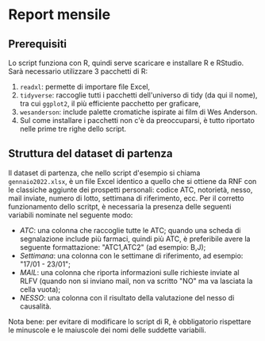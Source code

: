 # Report mensile
## Prerequisiti
Lo script funziona con R, quindi serve scaricare e installare R e RStudio.
Sarà necessario utilizzare 3 pacchetti di R:  
1. `readxl`: permette di importare file Excel,  
2. `tidyverse`: raccoglie tutti i pacchetti dell'universo di tidy (da qui il nome), tra cui `ggplot2`, il più efficiente pacchetto per graficare,
3. `wesanderson`: include palette cromatiche ispirate ai film di Wes Anderson.  
4. Sul come installare i pacchetti non c'è da preoccuparsi, è tutto riportato nelle prime tre righe dello script.
## Struttura del dataset di partenza
Il dataset di partenza, che nello script d'esempio si chiama `gennaio2022.xlsx`, è un file Excel identico a quello che si ottiene da RNF con le classiche aggiunte dei prospetti personali: codice ATC, notorietà, nesso, mail inviate, numero di lotto, settimana di riferimento, ecc.
Per il corretto funzionamento dello scritpt, è necessaria la presenza delle seguenti variabili nominate nel seguente modo:  
- _ATC_: una colonna che raccoglie tutte le ATC; quando una scheda di segnalazione include più farmaci, quindi più ATC, è preferibile avere la seguente formattazione: "ATC1,ATC2" (ad esempio: B,J);
- _Settimana_: una colonna con le settimane di riferimento, ad esempio: "17/01 - 23/01";
- _MAIL_: una colonna che riporta informazioni sulle richieste inviate al RLFV (quando non si inviano mail, non va scritto "NO" ma va lasciata la cella vuota);
- _NESSO_: una colonna con il risultato della valutazione del nesso di causalità.

Nota bene: per evitare di modificare lo script di R, è obbligatorio rispettare le minuscole e le maiuscole dei nomi delle suddette variabili.
